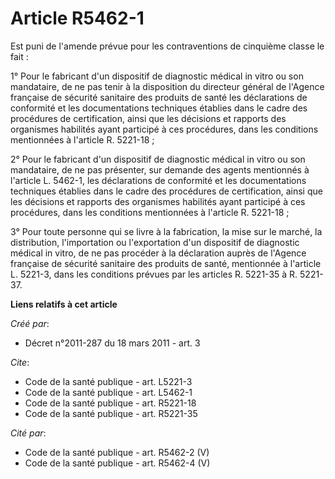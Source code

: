 # Article R5462-1

Est puni de l'amende prévue pour les contraventions de cinquième classe le fait : 

1° Pour le fabricant d'un dispositif de diagnostic médical in vitro ou son mandataire, de ne pas tenir à la disposition du
directeur général de l'Agence française de sécurité sanitaire des produits de santé les déclarations de conformité et les
documentations techniques établies dans le cadre des procédures de certification, ainsi que les décisions et rapports des
organismes habilités ayant participé à ces procédures, dans les conditions mentionnées à l'article R. 5221-18 ; 

2° Pour le fabricant d'un dispositif de diagnostic médical in vitro ou son mandataire, de ne pas présenter, sur demande des
agents mentionnés à l'article L. 5462-1, les déclarations de conformité et les documentations techniques établies dans le
cadre des procédures de certification, ainsi que les décisions et rapports des organismes habilités ayant participé à ces
procédures, dans les conditions mentionnées à l'article R. 5221-18 ; 

3° Pour toute personne qui se livre à la fabrication, la mise sur le marché, la distribution, l'importation ou l'exportation
d'un dispositif de diagnostic médical in vitro, de ne pas procéder à la déclaration auprès de l'Agence française de sécurité
sanitaire des produits de santé, mentionnée à l'article L. 5221-3, dans les conditions prévues par les articles R. 5221-35 à
R. 5221-37.

**Liens relatifs à cet article**

_Créé par_:

  - Décret n°2011-287 du 18 mars 2011 - art. 3

_Cite_:

  - Code de la santé publique - art. L5221-3
  - Code de la santé publique - art. L5462-1
  - Code de la santé publique - art. R5221-18
  - Code de la santé publique - art. R5221-35

_Cité par_:

  - Code de la santé publique - art. R5462-2 (V)
  - Code de la santé publique - art. R5462-4 (V)
